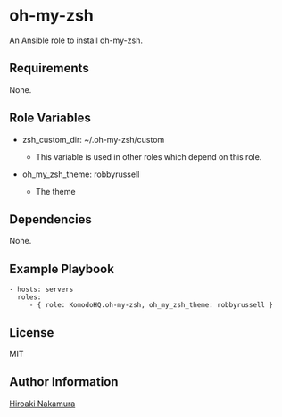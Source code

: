 oh-my-zsh
=========

An Ansible role to install oh-my-zsh.

Requirements
------------

None.

Role Variables
--------------

- zsh_custom_dir: ~/.oh-my-zsh/custom
    - This variable is used in other roles which depend on this role.

- oh_my_zsh_theme: robbyrussell
    - The theme

Dependencies
------------

None.

Example Playbook
----------------

    - hosts: servers
      roles:
         - { role: KomodoHQ.oh-my-zsh, oh_my_zsh_theme: robbyrussell }

License
-------

MIT

Author Information
------------------

[Hiroaki Nakamura]( http://hnakamur.github.io/ )

